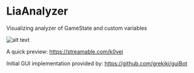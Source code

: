 # LiaAnalyzer
Visualizing analyzer of GameState and custom variables

![alt text](https://i.imgur.com/hqB02ew.png)

A quick preview: https://streamable.com/k0yei

Initial GUI implementation provided by: https://github.com/grekiki/guiBot
